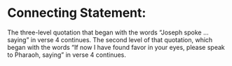 # Connecting Statement:

The three-level quotation that began with the words “Joseph spoke … saying” in verse 4 continues. The second level of that quotation, which began with the words “If now I have found favor in your eyes, please speak to Pharaoh, saying” in verse 4 continues.